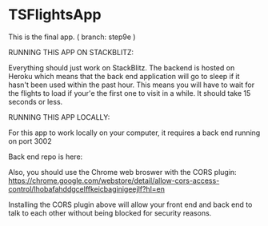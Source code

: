 # TSFlightsApp

This is the final app. ( branch: step9e )

RUNNING THIS APP ON STACKBLITZ:

Everything should just work on StackBlitz. The backend is hosted on Heroku which means that the back end application will go to sleep if it hasn't been used within the past hour.  This means you will have to wait for the flights to load if your'e the first one to visit in a while. It should take 15 seconds or less. 


RUNNING THIS APP LOCALLY: 

For this app to work locally on your computer, it requires a back end running on port 3002

Back end repo is here: 


Also, you should use the Chrome web broswer with the CORS plugin: 
https://chrome.google.com/webstore/detail/allow-cors-access-control/lhobafahddgcelffkeicbaginigeejlf?hl=en

Installing the CORS plugin above will allow your front end and back end to talk to each other without being blocked for security reasons. 




